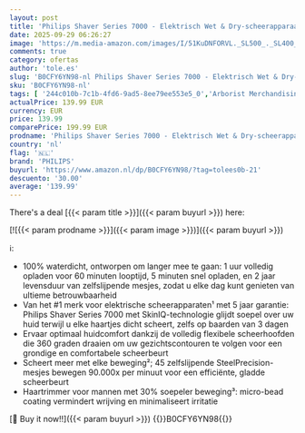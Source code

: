 ```yaml
---
layout: post
title: 'Philips Shaver Series 7000 - Elektrisch Wet & Dry-scheerapparaat in ijsblauw met 1 geïntegreerde uitklapbare trimmer  baardtrimmer  reisetui  Quick Clean Pod en oplader  model S7882/54 '
date: 2025-09-29 06:26:27
image: 'https://m.media-amazon.com/images/I/51KuDNFORVL._SL500_._SL400_.jpg'
comments: true
category: ofertas
author: 'tole.es'
slug: 'B0CFY6YN98-nl Philips Shaver Series 7000 - Elektrisch Wet & Dry-...'
sku: 'B0CFY6YN98-nl'
tags: [ '244c010b-7c1b-4fd6-9ad5-8ee79ee553e5_0','Arborist Merchandising Root','Beauty','Beauty & persoonlijke verzorging','Elektrische roterende scheerapparaten mannen','Elektrische scheerapparaten','Elektrische scheerapparaten heren','Persoonlijke Verzorgingsapparaten','Scheer- & ontharingsproducten','Scheren en ontharen','Self Service','Special Features Stores','philips','🇳🇱', ]
actualPrice: 139.99 EUR
currency: EUR
price: 139.99
comparePrice: 199.99 EUR
prodname: 'Philips Shaver Series 7000 - Elektrisch Wet & Dry-scheerapparaat in ijsblauw met 1 geïntegreerde uitklapbare trimmer  baardtrimmer  reisetui  Quick Clean Pod en oplader  model S7882/54 '
country: 'nl'
flag: '🇳🇱'
brand: 'PHILIPS'
buyurl: 'https://www.amazon.nl/dp/B0CFY6YN98/?tag=tolees0b-21'
descuento: '30.00'
average: '139.99'
---
```


There's a deal [{{< param title >}}]({{< param buyurl >}})  here:

[![{{< param prodname >}}]({{< param image >}})]({{< param buyurl >}})

ℹ️:

- 100% waterdicht, ontworpen om langer mee te gaan: 1 uur volledig opladen voor 60 minuten looptijd, 5 minuten snel opladen, en 2 jaar levensduur van zelfslijpende mesjes, zodat u elke dag kunt genieten van ultieme betrouwbaarheid
- Van het #1 merk voor elektrische scheerapparaten¹ met 5 jaar garantie: Philips Shaver Series 7000 met SkinIQ-technologie glijdt soepel over uw huid terwijl u elke haartjes dicht scheert, zelfs op baarden van 3 dagen
- Ervaar optimaal huidcomfort dankzij de volledig flexibele scheerhoofden die 360 graden draaien om uw gezichtscontouren te volgen voor een grondige en comfortabele scheerbeurt
- Scheert meer met elke beweging²; 45 zelfslijpende SteelPrecision-mesjes bewegen 90.000x per minuut voor een efficiënte, gladde scheerbeurt
- Haartrimmer voor mannen met 30% soepeler beweging³: micro-bead coating vermindert wrijving en minimaliseert irritatie

[🛒 Buy it now!!]({{< param buyurl >}})
{{<world>}}B0CFY6YN98{{</world>}}
